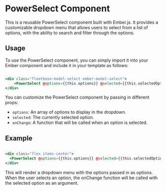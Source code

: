 # PowerSelect Component

This is a reusable PowerSelect component built with Ember.js. It provides a customizable dropdown menu that allows users to select from a list of options, with the ability to search and filter through the options.

## Usage

To use the PowerSelect component, you can simply import it into your Ember component and include it in your template as follows:

```hbs

<div class="fleetbase-model-select ember-model-select">
    <PowerSelect @options={{this.options}} @selected={{this.selectedOption}} @onChange={{this.onChange}} />
</div>

```

You can customize the PowerSelect component by passing in different props:

- `options`: An array of options to display in the dropdown.
- `selected`: The currently selected option.
- `onChange`: A function that will be called when an option is selected.

## Example

```hbs

<div class="flex items-center">
  <PowerSelect @options={{this.options}} @selected={{this.selectedOption}} @onChange={{this.onChange}} />
</div>

```

This will render a dropdown menu with the options passed in as options. When the user selects an option, the onChange function will be called with the selected option as an argument.

